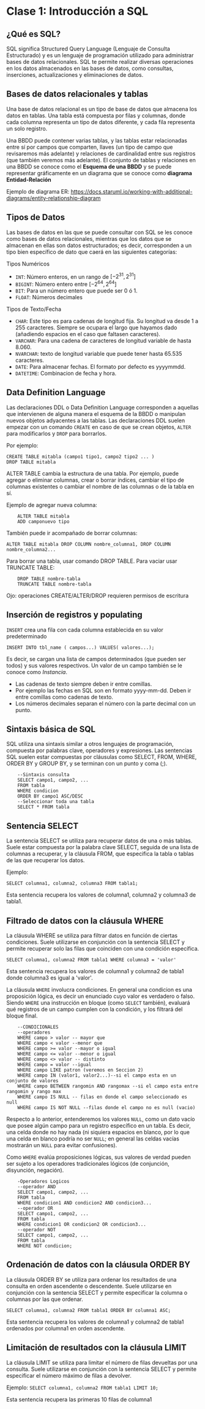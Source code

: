 
# Clase 1: Introducción a SQL

## ¿Qué es SQL?

SQL significa Structured Query Language (Lenguaje de Consulta Estructurado) y es un lenguaje de programación utilizado para administrar bases de datos relacionales. SQL te permite realizar diversas operaciones en los datos almacenados en las bases de datos, como consultas, inserciones, actualizaciones y eliminaciones de datos.

## Bases de datos relacionales y tablas

Una base de datos relacional es un tipo de base de datos que almacena los datos en tablas. Una tabla está compuesta por filas y columnas, donde cada columna representa un tipo de datos diferente, y cada fila representa un solo registro. 

 Una BBDD puede contener varias tablas, y las tablas estar relacionadas entre sí por campos que comparten, llaves (un tipo de campo que revisaremos más adelante) y relaciones de cardinalidad entre sus registros (que también veremos más adelante). El conjunto de tablas y relaciones en una BBDD se conoce como el **Esquema de una BBDD** y se puede representar gráficamente en un diagrama que se conoce como **diagrama Entidad-Relación** 

Ejemplo de diagrama ER: https://docs.staruml.io/working-with-additional-diagrams/entity-relationship-diagram

## Tipos de Datos

Las bases de datos en las que se puede consultar con SQL se les conoce como bases de datos relacionales, mientras que los datos que se almacenan en ellas son datos estructurados; es decir, corresponden a un tipo bien específico de dato que caerá en las siguientes categorías:

Tipos Numéricos
- `INT`: Número enteros, en un rango de $[-2^{31},2^{31}]$
- `BIGINT`: Número entero entre  $[-2^{64},2^{64}]$ 
- `BIT`: Para un número entero que puede ser 0 ó 1.
- `FLOAT`: Números decimales

Tipos de Texto/Fecha
- `CHAR`: Este tipo es para cadenas de longitud fija. Su longitud va desde 1 a 255 caracteres. Siempre se ocupara el largo que hayamos dado (añadiendo espacios en el caso que faltasen caracteres).
- `VARCHAR`: Para una cadena de caracteres de longitud variable de hasta 8.060.
- `NVARCHAR`: texto de longitud variable que puede tener hasta 65.535 caracteres.
- `DATE`: Para almacenar fechas. El formato por defecto es yyyymmdd.
- `DATETIME`: Combinacion de fecha y hora.

## Data Definition Language

Las declaraciones DDL o Data Definition Language corresponden a aquellas que intervienen de alguna manera el esquema de la BBDD o manipulan nuevos objetos adyacentes a las tablas. Las declaraciones DDL suelen empezar con un comando `CREATE` en caso de que se crean objetos, `ALTER` para modificarlos y `DROP` para borrarlos.

Por ejemplo:
```
CREATE TABLE mitabla (campo1 tipo1, campo2 tipo2 ... )
DROP TABLE mitabla 
```
ALTER TABLE cambia la estructura de una tabla. Por ejemplo, puede agregar o eliminar columnas, crear o borrar índices, cambiar el tipo de columnas existentes o cambiar el nombre de las columnas o de la tabla en sí.

Ejemplo de agregar nueva columna:
```
    ALTER TABLE mitabla
    ADD camponuevo tipo
```
También puede ir acompañado de borrar columnas:
```
ALTER TABLE mitabla DROP COLUMN nombre_columna1, DROP COLUMN nombre_columna2...
```
Para borrar una tabla, usar comando DROP TABLE. Para vaciar usar TRUNCATE TABLE:
```
    DROP TABLE nombre-tabla 
    TRUNCATE TABLE nombre-tabla
```
Ojo: operaciones CREATE/ALTER/DROP requieren permisos de escritura

## Inserción de registros y populating

`INSERT` crea una fila con cada columna establecida en su valor predeterminado

``INSERT INTO tbl_name ( campos...) VALUES( valores...);``
    
Es decir, se cargan una lista de campos determinados (que pueden ser todos) y sus valores respectivos. Un valor de un campo también se le conoce como _Instancia_.

*   Las cadenas de texto siempre deben ir entre comillas.
*   Por ejemplo las fechas en SQL son en formato yyyy-mm-dd. Deben ir entre comillas como cadenas de texto.
*   Los números decimales separan el número con la parte decimal con un punto.
    
## Sintaxis básica de SQL
SQL utiliza una sintaxis similar a otros lenguajes de programación, compuesta por palabras clave, operadores y expresiones. Las sentencias SQL suelen estar compuestas por cláusulas como SELECT, FROM, WHERE, ORDER BY y GROUP BY, y se terminan con un punto y coma (;).

```
    --Sintaxis consulta
    SELECT campo1, campo2, ...
    FROM tabla
    WHERE condicion
    ORDER BY campo1 ASC/DESC
    --Seleccionar toda una tabla
    SELECT * FROM tabla
```  

## Sentencia SELECT
La sentencia SELECT se utiliza para recuperar datos de una o más tablas. Suele estar compuesta por la palabra clave SELECT, seguida de una lista de columnas a recuperar, y la cláusula FROM, que especifica la tabla o tablas de las que recuperar los datos.

Ejemplo:

``SELECT columna1, columna2, columna3 FROM tabla1;``

Esta sentencia recupera los valores de columna1, columna2 y columna3 de tabla1.

## Filtrado de datos con la cláusula WHERE

La cláusula WHERE se utiliza para filtrar datos en función de ciertas condiciones. Suele utilizarse en conjunción con la sentencia SELECT y permite recuperar solo las filas que coinciden con una condición específica.


``SELECT columna1, columna2 FROM tabla1 WHERE columna3 = 'valor'``

Esta sentencia recupera los valores de columna1 y columna2 de tabla1 donde columna3 es igual a 'valor'.


La cláusula `WHERE` involucra condiciones. En general una condicion es una proposición lógica, es decir un enunciado cuyo valor es verdadero o falso. Siendo `WHERE` una instrucción en bloque (como `SELECT` también), evaluará qué registros de un campo cumplen con la condición, y los filtrará del bloque final.
```
    --CONDICIONALES
    --operadores
    WHERE campo > valor -- mayor que
    WHERE campo < valor --menor que
    WHERE campo >= valor --mayor o igual
    WHERE campo <= valor --menor o igual
    WHERE campo <> valor -- distinto
    WHERE campo = valor --igual
    WHERE campo LIKE patron (veremos en Seccion 2)
    WHERE campo IN (valor1, valor2...)--si el campo esta en un conjunto de valores
    WHERE campo BETWEEN rangomin AND rangomax --si el campo esta entre rangomin y rango max
    WHERE campo IS NULL -- filas en donde el campo seleccionado es null
    WHERE campo IS NOT NULL --filas donde el campo no es null (vacio)
``` 

Respecto a lo anterior, entenderemos los valores `NULL`, como un dato vacío que posee algún campo para un registro específico en un tabla. Es decir, una celda donde no hay nada (ni siquiera espacios en blanco, por lo que una celda en blanco podría no ser `NULL`; en general las celdas vacías mostrarán un `NULL` para evitar confusiones).

Como `WHERE` evalúa proposiciones lógicas, sus valores de verdad pueden ser sujeto a los operadores tradicionales lógicos (de conjunción, disyunción, negación).
```
    -Operadores Logicos
    --operador AND
    SELECT campo1, campo2, ...
    FROM tabla
    WHERE condicion1 AND condicion2 AND condicion3...
    --operador OR
    SELECT campo1, campo2, ...
    FROM tabla
    WHERE condicion1 OR condicion2 OR condicion3...
    --operador NOT
    SELECT campo1, campo2, ...
    FROM tabla
    WHERE NOT condicion;
``` 

## Ordenación de datos con la cláusula ORDER BY

La cláusula ORDER BY se utiliza para ordenar los resultados de una consulta en orden ascendente o descendente. Suele utilizarse en conjunción con la sentencia SELECT y permite especificar la columna o columnas por las que ordenar.

``SELECT columna1, columna2 FROM tabla1 ORDER BY columna1 ASC;``

Esta sentencia recupera los valores de columna1 y columna2 de tabla1 ordenados por columna1 en orden ascendente.

## Limitación de resultados con la cláusula LIMIT
La cláusula LIMIT se utiliza para limitar el número de filas devueltas por una consulta. Suele utilizarse en conjunción con la sentencia SELECT y permite especificar el número máximo de filas a devolver.

Ejemplo:
``SELECT columna1, columna2 FROM tabla1 LIMIT 10;``

Esta sentencia recupera las primeras 10 filas de columna1